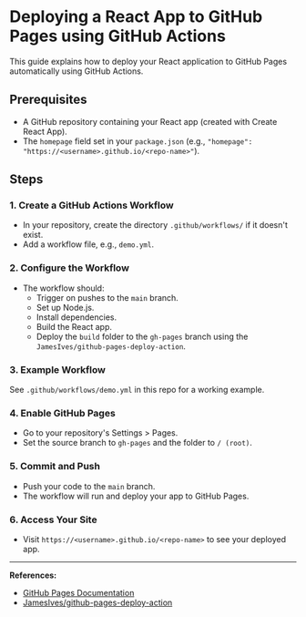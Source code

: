 # Deploying a React App to GitHub Pages using GitHub Actions

This guide explains how to deploy your React application to GitHub Pages automatically using GitHub Actions.

## Prerequisites

- A GitHub repository containing your React app (created with Create React App).
- The `homepage` field set in your `package.json` (e.g., `"homepage": "https://<username>.github.io/<repo-name>"`).

## Steps

### 1. Create a GitHub Actions Workflow

- In your repository, create the directory `.github/workflows/` if it doesn't exist.
- Add a workflow file, e.g., `demo.yml`.

### 2. Configure the Workflow

- The workflow should:
  - Trigger on pushes to the `main` branch.
  - Set up Node.js.
  - Install dependencies.
  - Build the React app.
  - Deploy the `build` folder to the `gh-pages` branch using the `JamesIves/github-pages-deploy-action`.

### 3. Example Workflow

See `.github/workflows/demo.yml` in this repo for a working example.

### 4. Enable GitHub Pages

- Go to your repository's Settings > Pages.
- Set the source branch to `gh-pages` and the folder to `/ (root)`.

### 5. Commit and Push

- Push your code to the `main` branch.
- The workflow will run and deploy your app to GitHub Pages.

### 6. Access Your Site

- Visit `https://<username>.github.io/<repo-name>` to see your deployed app.

---

**References:**
- [GitHub Pages Documentation](https://docs.github.com/en/pages)
- [JamesIves/github-pages-deploy-action](https://github.com/JamesIves/github-pages-deploy-action)